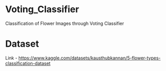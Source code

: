 # Voting_Classifier
Classification of Flower Images through Voting Classifier

# Dataset
Link - https://www.kaggle.com/datasets/kausthubkannan/5-flower-types-classification-dataset
